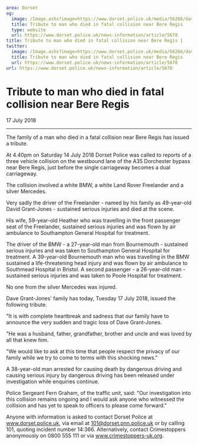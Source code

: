 ```yaml
area: Dorset
og:
  image: /Image.ashx?image=https://www.dorset.police.uk/media/56266/dave-grant-jones-17-july-2018.jpg&amp;amp;width=150
  title: Tribute to man who died in fatal collision near Bere Regis
  type: website
  url: https://www.dorset.police.uk/news-information/article/5678
title: Tribute to man who died in fatal collision near Bere Regis |
twitter:
  image: /Image.ashx?image=https://www.dorset.police.uk/media/56266/dave-grant-jones-17-july-2018.jpg&amp;amp;width=150
  title: Tribute to man who died in fatal collision near Bere Regis
  url: https://www.dorset.police.uk/news-information/article/5678
url: https://www.dorset.police.uk/news-information/article/5678
```

# Tribute to man who died in fatal collision near Bere Regis

17 July 2018

* * *

The family of a man who died in a fatal collision near Bere Regis has issued a tribute.

At 4.40pm on Saturday 14 July 2018 Dorset Police was called to reports of a three vehicle collision on the westbound lane of the A35 Dorchester bypass near Bere Regis, just before the single carriageway becomes a dual carriageway.

The collision involved a white BMW, a white Land Rover Freelander and a silver Mercedes.

Very sadly the driver of the Freelander - named by his family as 49-year-old David Grant-Jones - sustained serious injuries and died at the scene.

His wife, 59-year-old Heather who was travelling in the front passenger seat of the Freelander, sustained serious injuries and was flown by air ambulance to Southampton General Hospital for treatment.

The driver of the BMW - a 27-year-old man from Bournemouth - sustained serious injuries and was taken to Southampton General Hospital for treatment. A 39-year-old Bournemouth man who was travelling in the BMW sustained a life-threatening head injury and was flown by air ambulance to Southmead Hospital in Bristol. A second passenger - a 26-year-old man - sustained serious injuries and was taken to Poole Hospital for treatment.

No one from the silver Mercedes was injured.

Dave Grant-Jones' family has today, Tuesday 17 July 2018, issued the following tribute.

"It is with complete heartbreak and sadness that our family have to announce the very sudden and tragic loss of Dave Grant-Jones.

"He was a husband, father, grandfather, brother and uncle and was loved by all that knew him.

"We would like to ask at this time that people respect the privacy of our family while we try to come to terms with this shocking news."

A 38-year-old man arrested for causing death by dangerous driving and causing serious injury by dangerous driving has been released under investigation while enquiries continue.

Police Sergeant Fern Graham, of the traffic unit, said: "Our investigation into this collision remains ongoing and I would ask anyone who witnessed the collision and has yet to speak to officers to please come forward."

Anyone with information is asked to contact Dorset Police at www.dorset.police.uk, via email at 101@dorset.pnn.police.uk or by calling 101, quoting incident number 14:366. Alternatively, contact Crimestoppers anonymously on 0800 555 111 or via www.crimestoppers-uk.org.
